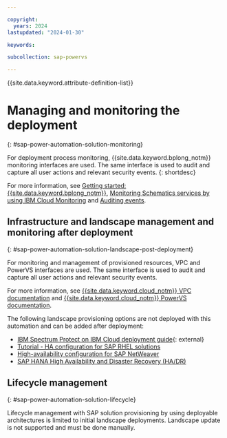```yaml
---

copyright:
  years: 2024
lastupdated: "2024-01-30"

keywords:

subcollection: sap-powervs

---
```


{{site.data.keyword.attribute-definition-list}}

# Managing and monitoring the deployment
{: #sap-power-automation-solution-monitoring}

For deployment process monitoring, {{site.data.keyword.bplong_notm}} monitoring interfaces are used. The same interface is used to audit and capture all user actions and relevant security events.
{: shortdesc}

For more information, see [Getting started: {{site.data.keyword.bplong_notm}}](/docs/schematics?topic=schematics-getting-started), [Monitoring Schematics services by using IBM Cloud Monitoring](/docs/schematics?topic=schematics-monitoring-instances) and [Auditing events](/docs/schematics?topic=schematics-at_events).

## Infrastructure and landscape management and monitoring after deployment
{: #sap-power-automation-solution-landscape-post-deployment}

For monitoring and management of provisioned resources, VPC and PowerVS interfaces are used. The same interface is used to audit and capture all user actions and relevant security events.

For more information, see [{{site.data.keyword.cloud_notm}} VPC documentation](/docs/vpc?topic=vpc-about-vpc) and [{{site.data.keyword.cloud_notm}} PowerVS documentation](/docs/power-iaas?topic=power-iaas-getting-started).

The following landscape provisioning options are not deployed with this automation and can be added after deployment:
- [IBM Spectrum Protect on IBM Cloud deployment guide](https://www.ibm.com/support/pages/node/6498661){: external}
- [Tutorial - HA configuration for SAP RHEL solutions](/docs/sap?topic=sap-ha-rhel)
- [High-availability configuration for SAP NetWeaver](/docs/sap?topic=sap-netweaver-design-considerations#netweaver-ha)
- [SAP HANA High Availability and Disaster Recovery (HA/DR)](/docs/sap?topic=sap-hana-design-considerations#hana-ha)

## Lifecycle management
{: #sap-power-automation-solution-lifecycle}

Lifecycle management with SAP solution provisioning by using deployable architectures is limited to initial landscape deployments. Landscape update is not supported and must be done manually.

